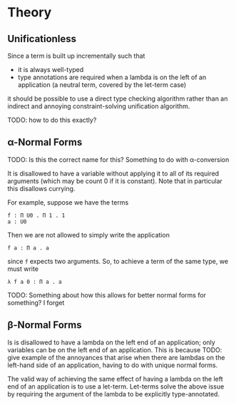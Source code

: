 # Theory

## Unificationless

Since a term is built up incrementally such that

- it is always well-typed
- type annotations are required when a lambda is on the left of an application
  (a neutral term, covered by the let-term case)

it should be possible to use a direct type checking algorithm rather than an
indirect and annoying constraint-solving unification algorithm.

TODO: how to do this exactly?

## α-Normal Forms

TODO: Is this the correct name for this? Something to do with α-conversion

It is disallowed to have a variable without applying it to all of its required
arguments (which may be count 0 if it is constant). Note that in particular this
disallows currying.

For example, suppose we have the terms

```
f : Π U0 . Π 1 . 1
a : U0
```

Then we are not allowed to simply write the application

```
f a : Π a . a
```

since `f` expects two arguments. So, to achieve a term of the same type, we must
write

```
λ f a 0 : Π a . a
```

TODO: Something about how this allows for better normal forms for something? I
forget

## β-Normal Forms

Is is disallowed to have a lambda on the left end of an application; only
variables can be on the left end of an application. This is because TODO: give
example of the annoyances that arise when there are lambdas on the left-hand
side of an application, having to do with unique normal forms.

The valid way of achieving the same effect of having a lambda on the left end of
an application is to use a let-term. Let-terms solve the above issue by
requiring the argument of the lambda to be explicitly type-annotated.
